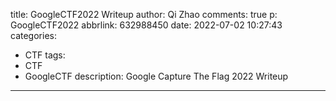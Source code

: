 title: GoogleCTF2022 Writeup
author: Qi Zhao
comments: true
p: GoogleCTF2022
abbrlink: 632988450
date: 2022-07-02 10:27:43
categories:
  - CTF
tags:
  - CTF
  - GoogleCTF
description: Google Capture The Flag 2022 Writeup
---
